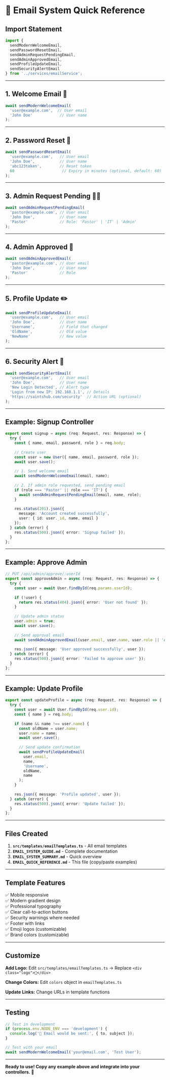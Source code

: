 # 📧 Email System Quick Reference

## Import Statement
```typescript
import {
  sendModernWelcomeEmail,
  sendPasswordResetEmail,
  sendAdminRequestPendingEmail,
  sendAdminApprovedEmail,
  sendProfileUpdateEmail,
  sendSecurityAlertEmail
} from '../services/emailService';
```

---

## 1. Welcome Email 🙏
```typescript
await sendModernWelcomeEmail(
  'user@example.com',  // User email
  'John Doe'            // User name
);
```

---

## 2. Password Reset 🔐
```typescript
await sendPasswordResetEmail(
  'user@example.com',   // User email
  'John Doe',           // User name
  'abc123token',        // Reset token
  60                     // Expiry in minutes (optional, default: 60)
);
```

---

## 3. Admin Request Pending 👨‍💼
```typescript
await sendAdminRequestPendingEmail(
  'pastor@example.com', // User email
  'John Doe',           // User name
  'Pastor'              // Role: 'Pastor' | 'IT' | 'Admin'
);
```

---

## 4. Admin Approved 🎉
```typescript
await sendAdminApprovedEmail(
  'pastor@example.com', // User email
  'John Doe',           // User name
  'Pastor'              // Role
);
```

---

## 5. Profile Update ✏️
```typescript
await sendProfileUpdateEmail(
  'user@example.com',   // User email
  'John Doe',           // User name
  'Username',           // Field that changed
  'OldName',            // Old value
  'NewName'             // New value
);
```

---

## 6. Security Alert 🚨
```typescript
await sendSecurityAlertEmail(
  'user@example.com',   // User email
  'John Doe',           // User name
  'New Login Detected', // Alert type
  'Login from new IP: 192.168.1.1', // Details
  'https://saintshub.com/security'  // Action URL (optional)
);
```

---

## Example: Signup Controller
```typescript
export const signup = async (req: Request, res: Response) => {
  try {
    const { name, email, password, role } = req.body;
    
    // Create user
    const user = new User({ name, email, password, role });
    await user.save();
    
    // 1. Send welcome email
    await sendModernWelcomeEmail(email, name);
    
    // 2. If admin role requested, send pending email
    if (role === 'Pastor' || role === 'IT') {
      await sendAdminRequestPendingEmail(email, name, role);
    }
    
    res.status(201).json({ 
      message: 'Account created successfully',
      user: { id: user._id, name, email }
    });
  } catch (error) {
    res.status(500).json({ error: 'Signup failed' });
  }
};
```

---

## Example: Approve Admin
```typescript
// PUT /api/admin/approve/:userId
export const approveAdmin = async (req: Request, res: Response) => {
  try {
    const user = await User.findById(req.params.userId);
    
    if (!user) {
      return res.status(404).json({ error: 'User not found' });
    }
    
    // Update admin status
    user.admin = true;
    await user.save();
    
    // Send approval email
    await sendAdminApprovedEmail(user.email, user.name, user.role || 'Admin');
    
    res.json({ message: 'User approved successfully', user });
  } catch (error) {
    res.status(500).json({ error: 'Failed to approve user' });
  }
};
```

---

## Example: Update Profile
```typescript
export const updateProfile = async (req: Request, res: Response) => {
  try {
    const user = await User.findById(req.user.id);
    const { name } = req.body;
    
    if (name && name !== user.name) {
      const oldName = user.name;
      user.name = name;
      await user.save();
      
      // Send update confirmation
      await sendProfileUpdateEmail(
        user.email,
        name,
        'Username',
        oldName,
        name
      );
    }
    
    res.json({ message: 'Profile updated', user });
  } catch (error) {
    res.status(500).json({ error: 'Update failed' });
  }
};
```

---

## Files Created

1. **`src/templates/emailTemplates.ts`** - All email templates
2. **`EMAIL_SYSTEM_GUIDE.md`** - Complete documentation
3. **`EMAIL_SYSTEM_SUMMARY.md`** - Quick overview
4. **`EMAIL_QUICK_REFERENCE.md`** - This file (copy/paste examples)

---

## Template Features

✅ Mobile responsive  
✅ Modern gradient design  
✅ Professional typography  
✅ Clear call-to-action buttons  
✅ Security warnings where needed  
✅ Footer with links  
✅ Emoji logos (customizable)  
✅ Brand colors (customizable)

---

## Customize

**Add Logo:** Edit `src/templates/emailTemplates.ts` → Replace `<div class="logo">🙏</div>`

**Change Colors:** Edit `colors` object in `emailTemplates.ts`

**Update Links:** Change URLs in template functions

---

## Testing

```typescript
// Test in development
if (process.env.NODE_ENV === 'development') {
  console.log('📧 Email would be sent:', { to, subject });
}

// Test with your email
await sendModernWelcomeEmail('your@email.com', 'Test User');
```

---

**Ready to use! Copy any example above and integrate into your controllers. 🚀**
